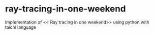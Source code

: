 # ray-tracing-in-one-weekend
Implementation of &lt;&lt; Ray tracing in one weekend>> using python with taichi language
